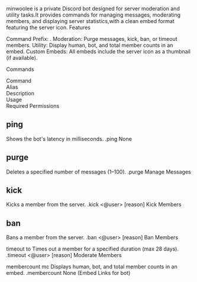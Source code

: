 minwoolee is a private Discord bot designed for server moderation and utility tasks.It provides commands for managing messages, moderating members, and displaying server statistics,with a clean embed format featuring the server icon.
Features

Command Prefix: .
Moderation: Purge messages, kick, ban, or timeout members.
Utility: Display human, bot, and total member counts in an embed.
Custom Embeds: All embeds include the server icon as a thumbnail (if available).

Commands



Command  
Alias  
Description  
Usage  
Required Permissions  



ping
-
Shows the bot's latency in milliseconds.
.ping
None


purge
-
Deletes a specified number of messages (1–100).
.purge <amount>
Manage Messages


kick
-
Kicks a member from the server.
.kick <@user> [reason]
Kick Members


ban
-
Bans a member from the server.
.ban <@user> [reason]
Ban Members


timeout
to
Times out a member for a specified duration (max 28 days).
.timeout <@user> <minutes> [reason]
Moderate Members


membercount
mc
Displays human, bot, and total member counts in an embed.
.membercount
None (Embed Links for bot)
